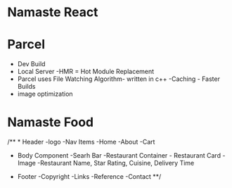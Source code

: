 # Namaste React 

# Parcel
- Dev Build
- Local Server
-HMR = Hot Module Replacement
- Parcel uses File Watching Algorithm- written in c++
-Caching - Faster Builds
- image optimization

# Namaste Food

/** * Header
     -logo
     -Nav Items
        -Home
        -About
        -Cart
 * Body Component
     -Searh Bar
     -Restaurant Container
            - Restaurant Card
                -Image
                -Restaurant Name, Star Rating, Cuisine, Delivery Time
            
 * Footer
     -Copyright
     -Links
     -Reference
     -Contact
 **/